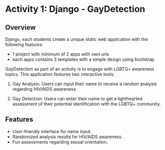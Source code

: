 # Activity 1: Django - GayDetection

## Overview

Django, each students create a unique static web application with the following features:

- 1 project with minimum of 2 apps with own urls
- each apps contains 3 templates with a simple design using bootstrap

  
GayDetection as part of an activity is to engage with LGBTQ+ awareness topics. This application features two interactive tools:

1. Gay Analysis: Users can input their name to receive a random analysis regarding HIV/AIDS awareness.
   
2. Gay Detection: Users can enter their name to get a lighthearted assessment of their potential identification with the LGBTQ+ community.

## Features

- User-friendly interface for name input.
- Randomized analysis results for HIV/AIDS awareness.
- Fun assessments regarding sexual orientation.
